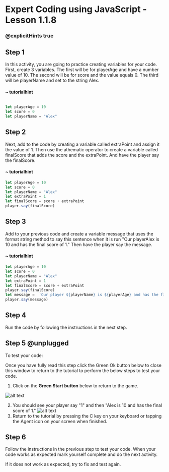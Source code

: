 # Expert Coding using JavaScript - Lesson 1.1.8
### @explicitHints true

## Step 1

In this activity, you are going to practice creating variables for your code.  First, create 3 variables.  The first will be for playerAge and have a number value of 10. The second will be for score and the value equals 0. The third will be playerName and set to the string Alex. 
#### ~ tutorialhint
```javascript

let playerAge = 10
let score = 0
let playerName = "Alex"

```

## Step 2

Next, add to the code by creating a variable called extraPoint and assign it the value of 1.  Then use the athematic operator to create a variable called finalScore that adds the score and the extraPoint. And have the player say the finalScore. 

#### ~ tutorialhint
```javascript
let playerAge = 10
let score = 0
let playerName = "Alex"
let extraPoint = 1
let finalScore = score + extraPoint
player.say(finalScore)
```

## Step 3

Add to your previous code and create a variable message that uses the format string method to say this sentence when it is run "Our playerAlex is 10 and has the final score of 1." Then have the player say the message. 

#### ~ tutorialhint
```javascript
let playerAge = 10
let score = 0
let playerName = "Alex"
let extraPoint = 1
let finalScore = score + extraPoint
player.say(finalScore)
let message =  `Our player ${playerName} is ${playerAge} and has the final score of ${finalScore}.` 
player.say(message)
```

## Step 4

Run the code by following the instructions in the next step. 

## Step 5 @unplugged

To test your code:

Once you have fully read this step click the Green Ok button below to close this window to return to the tutorial to perform the below steps to test your code. 

1.  Click on the **Green Start button** below to return to the game.

![alt text](https://expertjs.codingcredentials.com/Lesson1/1.1/1.JPG?raw=true "Start")

2.  You should see your player say "1" and then "Alex is 10 and has the final score of 1." 
![alt text](https://expertjs.codingcredentials.com/Lesson1/1.1/2.jpg?raw=true "Start")
3.  Return to the tutorial by pressing the C key on your keyboard or tapping the Agent icon on your screen when finished.

## Step 6

Follow the instructions in the previous step to test your code.
When your code works as expected mark yourself complete and do the next activity. 

If it does not work as expected, try to fix and test again.